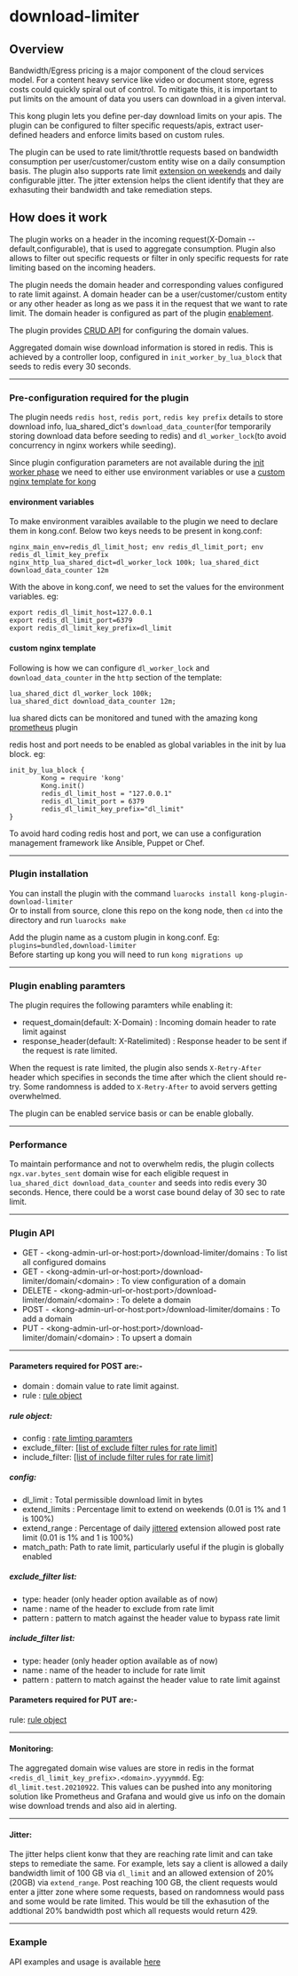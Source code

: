 # download-limiter

## Overview

Bandwidth/Egress pricing is a major component of the cloud services model. For a content heavy service like video or document store, egress costs could quickly spiral out of control. To mitigate this, it is important to put limits on the amount of data you users can download in a given interval.

This kong plugin lets you define per-day download limits on your apis. The plugin can be configured to filter specific requests/apis, extract user-defined headers and enforce limits based on custom rules. 

The plugin can be used to rate limit/throttle requests based on bandwidth consumption per user/customer/custom entity wise on a daily consumption basis.
The plugin also supports rate limit [extension on weekends](#config) and daily configurable jitter. 
The jitter extension helps the client identify that they are exhasuting their bandwidth and take remediation steps.

## How does it work
The plugin works on a header in the incoming request(X-Domain -- default,configurable), that is used to aggregate consumption. Plugin also allows to filter out specific requests or filter in only specific requests for rate limiting based on the incoming headers.

The plugin needs the domain header and corresponding values configured to rate limit against. A domain header can be a user/customer/custom entity or any other header as long as we pass it in the request that we want to rate limit. The domain header is configured as part of the plugin [enablement](#plugin-enabling-paramters).

The plugin provides [CRUD API](#plugin-api) for configuring the domain values.

Aggregated domain wise download information is stored in redis. This is achieved by a controller loop, configured in `init_worker_by_lua_block` that seeds to redis every 30 seconds.

<hr>

### Pre-configuration required for the plugin
The plugin needs `redis host`, `redis port`, `redis key prefix` details to store download info, lua_shared_dict's `download_data_counter`(for temporarily storing download data before seeding to redis) and `dl_worker_lock`(to avoid concurrency in nginx workers while seeding).


Since plugin configuration parameters are not available during the [init worker phase](https://docs.konghq.com/gateway-oss/2.5.x/plugin-development/custom-logic/#available-contexts) we need to either use environment variables or use a [custom nginx template for kong](https://docs.konghq.com/gateway-oss/2.5.x/configuration/#custom-nginx-templates)

#### environment variables
To make environment varaibles available to the plugin we need to declare them in kong.conf. Below two keys needs to be present in kong.conf:
```
nginx_main_env=redis_dl_limit_host; env redis_dl_limit_port; env redis_dl_limit_key_prefix
nginx_http_lua_shared_dict=dl_worker_lock 100k; lua_shared_dict download_data_counter 12m
```
With the above in kong.conf, we need to set the values for the environment variables. eg:
```
export redis_dl_limit_host=127.0.0.1
export redis_dl_limit_port=6379
export redis_dl_limit_key_prefix=dl_limit
```
#### custom nginx template
Following is how we can configure `dl_worker_lock` and `download_data_counter` in the `http` section of the template:
```
lua_shared_dict dl_worker_lock 100k;
lua_shared_dict download_data_counter 12m;
```
lua shared dicts can be monitored and tuned with the amazing kong [prometheus](https://docs.konghq.com/hub/kong-inc/prometheus/) plugin

redis host and port needs to be enabled as global variables in the init by lua block. eg:
```
init_by_lua_block {
        Kong = require 'kong'
        Kong.init()
        redis_dl_limit_host = "127.0.0.1"
        redis_dl_limit_port = 6379
        redis_dl_limit_key_prefix="dl_limit"
}

```
To avoid hard coding redis host and port, we can use a configuration management framework like Ansible, Puppet or Chef.

<hr>

### Plugin installation
You can install the plugin with the command `luarocks install kong-plugin-download-limiter`<br>
Or to install from source, clone this repo on the kong node, then `cd` into the directory and run `luarocks make`<br>

Add the plugin name as a custom plugin in kong.conf. Eg: ```plugins=bundled,download-limiter```<br>
Before starting up kong you will need to run `kong migrations up`

<hr>

### Plugin enabling paramters
The plugin requires the following paramters while enabling it:
- request_domain(default: X-Domain) : Incoming domain header to rate limit against
- response_header(default: X-Ratelimited) : Response header to be sent if the request is rate limited.

When the request is rate limited, the plugin also sends `X-Retry-After` header which specifies in seconds the time after which the client should re-try. Some randomness is added to `X-Retry-After` to avoid servers getting overwhelmed.

The plugin can be enabled service basis or can be enable globally.

<hr>

### Performance
To maintain performance and not to overwhelm redis, the plugin collects `ngx.var.bytes_sent` domain wise for each eligible request in `lua_shared_dict download_data_counter` and seeds into redis every 30 seconds. Hence, there could be a worst case bound delay of 30 sec to rate limit.

<hr>

### Plugin API
- GET -       \<kong-admin-url-or-host:port\>/download-limiter/domains : To list all configured domains
- GET -       \<kong-admin-url-or-host:port\>/download-limiter/domain/\<domain\> : To view configuration of a domain
- DELETE -    \<kong-admin-url-or-host:port\>/download-limiter/domain/\<domain\> : To delete a domain
- POST -      \<kong-admin-url-or-host:port\>/download-limiter/domains : To add a domain
- PUT -       \<kong-admin-url-or-host:port\>/download-limiter/domain/\<domain\> : To upsert a domain

<hr>

#### Parameters required for POST are:-
- domain : domain value to rate limit against.
- rule : [rule object](#rule-object)

##### **rule object:**
- config : [rate limting paramters](#config)
- exclude_filter: [\[list of exclude filter rules for rate limit\]](#exclude_filter-list)
- include_filter: [\[list of include filter rules for rate limit\]](#include_filter-list)

##### **config:**
- dl_limit : Total permissible download limit in bytes
- extend_limits : Percentage limit to extend on weekends (0.01 is 1% and 1 is 100%)
- extend_range : Percentage of daily [jittered](#jitter) extension allowed post rate limit (0.01 is 1% and 1 is 100%)
- match_path: Path to rate limit, particularly useful if the plugin is globally enabled

##### **exclude_filter list:**
- type: header (only header option available as of now)
- name : name of the header to exclude from rate limit
- pattern : pattern to match against the header value to bypass rate limit

##### **include_filter list:**
- type: header (only header option available as of now)
- name : name of the header to include for rate limit
- pattern : pattern to match against the header value to rate limit against


#### Parameters required for PUT are:-
rule: [rule object](#rule-object)

<hr>

#### **Monitoring:**
The aggregated domain wise values are store in redis in the format `<redis_dl_limit_key_prefix>.<domain>.yyyymmdd`. Eg: `dl_limit.test.20210922`.
This values can be pushed into any monitoring solution like Prometheus and Grafana and would give us info on the domain wise download trends and also aid in alerting.

<hr>

#### **Jitter:**
The jitter helps client konw that they are reaching rate limit and can take steps to remediate the same. 
For example, lets say a client is allowed a daily bandwidth limit of 100 GB via `dl_limit` and an allowed extension of 20%(20GB) via `extend_range`. 
Post reaching 100 GB, the client requests would enter a jitter zone where some requests, based on randomness would pass and some would be rate limited.
This would be till the exhasution of the addtional 20% bandwidth post which all requests would return 429.

<hr>

### **Example**
API examples and usage is available [here](example/)
